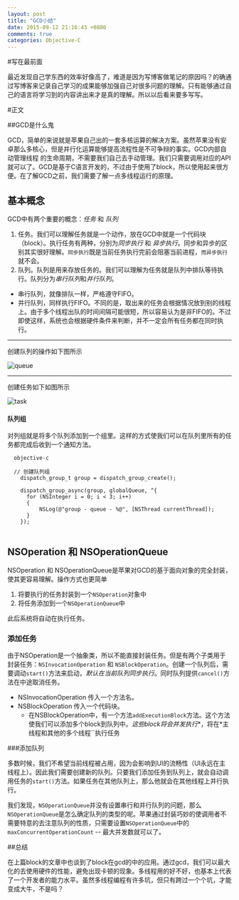 ```yaml
---
layout: post
title: "GCD小结"
date: 2015-09-12 21:16:43 +0800
comments: true
categories: Objective-C
---
```


#写在最前面

最近发现自己学东西的效率好像高了，难道是因为写博客做笔记的原因吗？的确通过写博客来记录自己学习的成果能够加强自己对很多问题的理解。只有能够通过自己的语言将学习到的内容讲出来才是真的理解。所以以后看来要多写写。
<!--more-->  
#正文

##GCD是什么鬼

GCD，简单的来说就是苹果自己出的一套多核运算的解决方案。虽然苹果没有安卓那么多核心，但是并行化运算能够提高流程性是不可争辩的事实。GCD内部自动管理线程 的生命周期，不需要我们自己去手动管理。我们只需要调用对应的API就可以了。GCD是基于C语言开发的，不过由于使用了block，所以使用起来很方便。在了解GCD之前，我们需要了解一点多线程运行的原理。

## 基本概念

GCD中有两个重要的概念：*任务* 和 *队列*

1. 任务。我们可以理解任务就是一个动作，放在GCD中就是一个代码块（block）。执行任务有两种，分别为*同步执行* 和 *异步执行*。同步和异步的区别其实很好理解。`同步执行`既是当前任务执行完前会阻塞当前进程，`而异步执行`就不会。
2. 队列。队列是用来存放任务的。我们可以理解为任务就是队列中排队等待执行。队列分为*串行队列*和*并行队列*。
  * 串行队列，就像排队一样，严格遵守FIFO。
  * 并行队列，同样执行FIFO。不同的是，取出来的任务会根据情况放到别的线程上。由于多个线程出队的时间间隔可能很短，所以容易认为是非FIFO的。不过即使这样，系统也会根据硬件条件来判断，并不一定会所有任务都在同时执行。

  ***
  创建队列的操作如下图所示
  
  ![queue](http://i3.tietuku.com/045e13ec06064ef3.png)
  
  ***
  
  创建任务如下如图所示
  
  ![task](http://i3.tietuku.com/b2ef139ced93771f.png)
  
#### 队列组
  
  对列组就是将多个队列添加到一个组里。这样的方式使我们可以在队列里所有的任务都完成后收到一个通知方法。
  
  
```
  objective-c
  
  // 创建队列组
    dispatch_group_t group = dispatch_group_create();

    dispatch_group_async(group, globalQueue, ^{
      for (NSInteger i = 0; i < 3; i++)
      {
          NSLog(@"group - queue - %@", [NSThread currentThread]);
      }
    });
    
```

## NSOperation 和 NSOperationQueue
  
  NSOperation 和 NSOperationQueue是苹果对GCD的基于面向对象的完全封装，使其更容易理解。操作方式也更简单
  
  1. 将要执行的任务封装到一个``NSOperation``对象中
  2. 将任务添加到一个``NSOperationQueue``中

  此后系统将自动在执行任务。
  
### 添加任务
 
 由于NSOperation是一个抽象类，所以不能直接封装任务。但是有两个子类用于封装任务：``NSInvocationOperation`` 和 ``NSBlockOperation``。创建一个队列后，需要调动``start()``方法来启动，*默认在当前队列同步执行*。同时队列提供``cancel()``方法在中途取消任务。
 
 + NSInvocationOperation 传入一个方法名。
 + NSBlockOperation 传入一个代码块。
   * 在NSBlockOperation中，有一个方法``addExecutionBlock``方法。这个方法使我们可以添加多个block到队列中。*这些block将会并发执行**，将在*主线程和其他的多个线程``执行任务

###添加队列
   
   多数时候，我们不希望当前线程被占用，因为会影响到UI的流畅性（UI永远在主线程上）。因此我们需要创建新的队列。只要我们添加任务到队列上，就会自动调用任务的``start()``方法。如果任务在其他队列上，那么他就会在其他线程上并行执行。
   
   我们发现，``NSOperationQueue``并没有设置串行和并行队列的问题，那么``NSOperationQueue``是怎么确定队列的类型的呢。苹果通过封装巧妙的使调用者不需要特意的去注意队列的性质，只需要设置``NSOperationQueue``中的``maxConcurrentOperationCount`` -- 最大并发数就可以了。
   
   
##总结
   
   在上篇block的文章中也谈到了block在gcd的中的应用。通过gcd，我们可以最大化的去使用硬件的性能，避免出现卡顿的现象。多线程用的好不好，也基本上代表了一个开发者的能力水平。虽然多线程编程有许多坑，但只有跨过一个个坑，才能变成大牛，不是吗？
   
   
   
   


  







